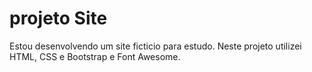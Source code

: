 # projeto Site
Estou desenvolvendo um site ficticio para estudo. Neste projeto utilizei HTML, CSS e Bootstrap e Font Awesome.
